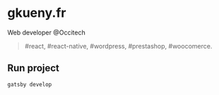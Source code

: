 # gkueny.fr

Web developer @Occitech

> #react, #react-native, #wordpress, #prestashop, #woocomerce.

## **Run project**

```shell
gatsby develop
```
